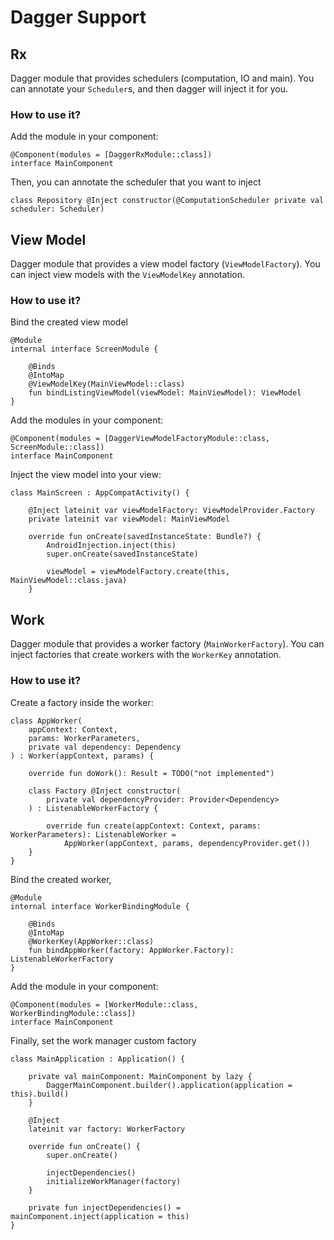 # Dagger Support

## Rx
Dagger module that provides schedulers (computation, IO and main).
You can annotate your `Scheduler`s, and then dagger will inject it for you.

### How to use it?
Add the module in your component:
```
@Component(modules = [DaggerRxModule::class])
interface MainComponent
```

Then, you can annotate the scheduler that you want to inject
```
class Repository @Inject constructor(@ComputationScheduler private val scheduler: Scheduler)
```

## View Model
Dagger module that provides a view model factory (`ViewModelFactory`).
You can inject view models with the `ViewModelKey` annotation.

### How to use it?
Bind the created view model
```
@Module
internal interface ScreenModule {

    @Binds
    @IntoMap
    @ViewModelKey(MainViewModel::class)
    fun bindListingViewModel(viewModel: MainViewModel): ViewModel
}
```

Add the modules in your component:
```
@Component(modules = [DaggerViewModelFactoryModule::class, ScreenModule::class])
interface MainComponent
```

Inject the view model into your view:
```
class MainScreen : AppCompatActivity() {

    @Inject lateinit var viewModelFactory: ViewModelProvider.Factory
    private lateinit var viewModel: MainViewModel

    override fun onCreate(savedInstanceState: Bundle?) {
        AndroidInjection.inject(this)
        super.onCreate(savedInstanceState)

        viewModel = viewModelFactory.create(this, MainViewModel::class.java)
    }
```

## Work
Dagger module that provides a worker factory (`MainWorkerFactory`).
You can inject factories that create workers with the `WorkerKey` annotation.

### How to use it?
Create a factory inside the worker:
```
class AppWorker(
    appContext: Context,
    params: WorkerParameters,
    private val dependency: Dependency
) : Worker(appContext, params) {

    override fun doWork(): Result = TODO("not implemented")

    class Factory @Inject constructor(
        private val dependencyProvider: Provider<Dependency>
    ) : ListenableWorkerFactory {

        override fun create(appContext: Context, params: WorkerParameters): ListenableWorker =
            AppWorker(appContext, params, dependencyProvider.get())
    }
}
```

Bind the created worker,
```
@Module
internal interface WorkerBindingModule {

    @Binds
    @IntoMap
    @WorkerKey(AppWorker::class)
    fun bindAppWorker(factory: AppWorker.Factory): ListenableWorkerFactory
}
```

Add the module in your component:
```
@Component(modules = [WorkerModule::class, WorkerBindingModule::class])
interface MainComponent
```

Finally, set the work manager custom factory
```
class MainApplication : Application() {

    private val mainComponent: MainComponent by lazy {
        DaggerMainComponent.builder().application(application = this).build()
    }

    @Inject
    lateinit var factory: WorkerFactory

    override fun onCreate() {
        super.onCreate()

        injectDependencies()
        initializeWorkManager(factory)
    }

    private fun injectDependencies() = mainComponent.inject(application = this)
}
```